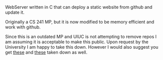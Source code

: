 WebServer written in C that can deploy a static website from github and update it.

Originally a CS 241 MP, but it is now modified to be memory efficient and work with github.

Since this is an outdated MP and UIUC is not attempting to remove repos I am assuming it is acceptable to make this public. Upon request by the University I am happy to take this down. However I would also suggest you get [these](https://www.google.com/?gws_rd=ssl#q=cs+225+github) and [these](https://www.google.com/?gws_rd=ssl#q=cs+225+github) taken down as well.
